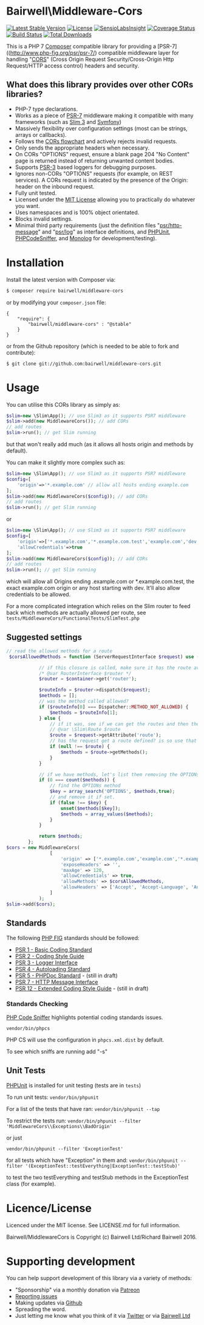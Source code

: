 # Bairwell\Middleware-Cors

[![Latest Stable Version](https://poser.pugx.org/bairwell/middleware-cors/v/stable)](https://packagist.org/packages/bairwell/middleware-cors)
[![License](https://poser.pugx.org/bairwell/middleware-cors/license)](https://packagist.org/packages/bairwell/middleware-cors)
[![SensioLabsInsight](https://insight.sensiolabs.com/projects/8aea9987-e478-4faa-a3fe-728e9423b4e7/mini.png)](https://insight.sensiolabs.com/projects/8aea9987-e478-4faa-a3fe-728e9423b4e7)
[![Coverage Status](https://coveralls.io/repos/bairwell/middleware-cors/badge.svg?branch=master&service=github)](https://coveralls.io/github/bairwell/middleware-cors?branch=master)
[![Build Status](https://travis-ci.org/bairwell/middleware-cors.svg?branch=master)](https://travis-ci.org/bairwell/middleware-cors)
[![Total Downloads](https://poser.pugx.org/bairwell/middleware-cors/downloads)](https://packagist.org/packages/bairwell/middleware-cors)

This is a PHP 7 [Composer](https://getcomposer.org/) compatible library for providing a [PSR-7]((http://www.php-fig.org/psr/psr-7/) compatible middleware layer for handling
"[CORS](https://developer.mozilla.org/en-US/docs/Web/HTTP/Access_control_CORS)" (Cross Origin Request Security/Cross-Origin Http Request/HTTP access control) headers and security.

## What does this library provides over other CORs libraries?

* PHP-7 type declarations.
* Works as a piece of [PSR-7](http://www.php-fig.org/psr/psr-7/) middleware making it compatible with many frameworks (such as [Slim 3](http://slimframework.com) and [Symfony](http://symfony.com/blog/psr-7-support-in-symfony-is-here))
* Massively flexibility over configuration settings (most can be strings, arrays or callbacks).
* Follows the [CORs flowchart](http://www.html5rocks.com/static/images/cors_server_flowchart.png) and actively rejects invalid requests.
* Only sends the appropriate headers when necessary.
* On CORs "OPTIONS" request, ensure a blank page 204 "No Content" page is returned instead of returning unwanted content bodies.
* Supports [PSR-3](http://www.php-fig.org/psr/psr-3/) based loggers for debugging purposes.
* Ignores non-CORs "OPTIONS" requests (for example, on REST services). A CORs request is indicated by the presence of the Origin: header on the inbound request.
* Fully unit tested.
* Licensed under the [MIT License](https://opensource.org/licenses/MIT) allowing you to practically do whatever you want.
* Uses namespaces and is 100% object orientated.
* Blocks invalid settings.
* Minimal third party requirements (just the definition files "[psr/http-message](https://github.com/php-fig/http-message)" and "[psr/log](https://github.com/php-fig/log)" as interface definitions, and [PHPUnit](https://phpunit.de/), [PHPCodeSniffer](http://www.squizlabs.com/php-codesniffer), and [Monolog](https://github.com/Seldaek/monolog) for development/testing).

# Installation
Install the latest version with Composer via:

```bash
$ composer require bairwell/middleware-cors
```

or by modifying your `composer.json` file:
````
{
    "require": {
        "bairwell/middleware-cors" : "@stable"
    }
}
````

or from the Github repository (which is needed to be able to fork and contribute):
````
$ git clone git://github.com:bairwell/middleware-cors.git
````

# Usage

You can utilise this CORs library as simply as:

```php
$slim=new \Slim\App(); // use Slim3 as it supports PSR7 middleware
$slim->add(new MiddlewareCors()); // add CORs
// add routes
$slim->run(); // get Slim running
```

but that won't really add much (as it allows all hosts origin and methods by default).

You can make it slightly more complex such as:

```php
$slim=new \Slim\App(); // use Slim3 as it supports PSR7 middleware
$config=[
    'origin'=>'*.example.com' // allow all hosts ending example.com
];
$slim->add(new MiddlewareCors($config)); // add CORs
// add routes
$slim->run(); // get Slim running
```

or

```php
$slim=new \Slim\App(); // use Slim3 as it supports PSR7 middleware
$config=[
    'origin'=>['*.example.com','*.example.com.test','example.com','dev.*',
    'allowCredentials'=>true
];
$slim->add(new MiddlewareCors($config)); // add CORs
// add routes
$slim->run(); // get Slim running
```

which will allow all Origins ending .example.com or *.example.com.test, the exact example.com origin or
any host starting with dev. It'll also allow credentials to be allowed.

For a more complicated integration which relies on the Slim router to feed back which methods are actually
allowed per route, see ``tests/MiddlewareCors/FunctionalTests/SlimTest.php``

## Suggested settings
```php
// read the allowed methods for a route
 $corsAllowedMethods = function (ServerRequestInterface $request) use ($container) : array {

            // if this closure is called, make sure it has the route available in the container.
            /* @var RouterInterface $router */
            $router = $container->get('router');

            $routeInfo = $router->dispatch($request);
            $methods = [];
            // was the method called allowed?
            if ($routeInfo[0] === Dispatcher::METHOD_NOT_ALLOWED) {
                $methods = $routeInfo[1];
            } else {
                // if it was, see if we can get the routes and then the methods from it.
                // @var \Slim\Route $route
                $route = $request->getAttribute('route');
                // has the request get a route defined? is so use that
                if (null !== $route) {
                    $methods = $route->getMethods();
                }
            }

            // if we have methods, let's list them removing the OPTIONs one.
            if (0 === count($methods)) {
                // find the OPTIONs method
                $key = array_search('OPTIONS', $methods,true);
                // and remove it if set.
                if (false !== $key) {
                    unset($methods[$key]);
                    $methods = array_values($methods);
                }
            }

            return $methods;
        };
$cors = new MiddlewareCors(
                [
                    'origin' => ['*.example.com','example.com','*.example.com.test','192.168.*','10.*'],
                    'exposeHeaders' => '',
                    'maxAge' => 120,
                    'allowCredentials' => true,
                    'allowMethods' => $corsAllowedMethods,
                    'allowHeaders' => ['Accept', 'Accept-Language', 'Authorization', 'Content-Type','DNT','Keep-Alive','User-Agent','X-Requested-With','If-Modified-Since','Cache-Control','Origin'],
                ]
            );
$slim->add($cors);
```
## Standards

The following [PHP FIG](http://www.php-fig.org/psr/) standards should be followed:

 * [PSR 1 - Basic Coding Standard](http://www.php-fig.org/psr/psr-1/)
 * [PSR 2 - Coding Style Guide](http://www.php-fig.org/psr/psr-2/)
 * [PSR 3 - Logger Interface](http://www.php-fig.org/psr/psr-3/)
 * [PSR 4 - Autoloading Standard](http://www.php-fig.org/psr/psr-4/)
 * [PSR 5 - PHPDoc Standard](https://github.com/phpDocumentor/fig-standards/tree/master/proposed) - (still in draft)
 * [PSR 7 - HTTP Message Interface](http://www.php-fig.org/psr/psr-7/) 
 * [PSR 12 - Extended Coding Style Guide](https://github.com/php-fig/fig-standards/blob/master/proposed/extended-coding-style-guide.md) - (still in draft)
 
### Standards Checking
[PHP Code Sniffer](https://github.com/squizlabs/PHP_CodeSniffer/) highlights potential coding standards issues.

`vendor/bin/phpcs`

PHP CS will use the configuration in `phpcs.xml.dist` by default.

To see which sniffs are running add "-s"

## Unit Tests
[PHPUnit](http://phpunit.de) is installed for unit testing (tests are in `tests`)

To run unit tests:
`vendor/bin/phpunit`

For a list of the tests that have ran:
`vendor/bin/phpunit --tap`

To restrict the tests run:
`vendor/bin/phpunit --filter 'MiddlewareCors\\Exceptions\\BadOrigin'`

or just

`vendor/bin/phpunit --filter 'ExceptionTest'`

for all tests which have "Exception" in them and:
`vendor/bin/phpunit --filter '(ExceptionTest::testEverything|ExceptionTest::testStub)'`

to test the two testEverything and testStub methods in the ExceptionTest class (for example).

# Licence/License

Licenced under the MIT license. See LICENSE.md for full information.

Bairwell/MiddlewareCors is Copyright (c) Bairwell Ltd/Richard Bairwell 2016.

# Supporting development

You can help support development of this library via a variety of methods:

 * "Sponsorship" via a monthly donation via [Patreon](https://www.patreon.com/rbairwell)
 * [Reporting issues](https://github.com/bairwell/middleware-cors/issues)
 * Making updates via [Github](https://github.com/bairwell/middleware-cors)
 * Spreading the word.
 * Just letting me know what you think of it via [Twitter](http://twitter.com/rbairwell) or via [Bairwell Ltd](http://www.bairwell.com)

